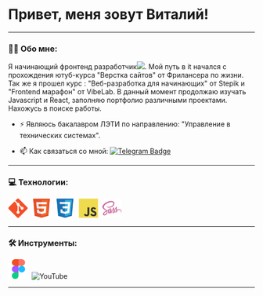 # Привет, меня зовут Виталий!

---

### :man_technologist: Обо мне:

Я начинающий фронтенд разработчик<img src="https://media.giphy.com/media/WUlplcMpOCEmTGBtBW/giphy.gif" width="30px">. Мой путь в it начался с прохождения ютуб-курса "Верстка сайтов" от Фрилансера по жизни. Так же я прошел курс : "Веб-разработка для начинающих" от Stepik и "Frontend марафон" от VibeLab.
В данный момент продолжаю изучать Javascript и React, заполняю портфолио различными проектами. Нахожусь в поиске работы.



- :zap: Являюсь бакалавром ЛЭТИ по направлению: "Управление в технических системах".

- :mailbox: Как связаться со мной: [![Telegram Badge](https://img.shields.io/badge/-Vitalyfront-blue?style=flat&logo=Telegram&logoColor=white)](https://t.me/Zmykhiao) 




---

### 💻 Технологии:

<div>
  <img src="https://github.com/devicons/devicon/blob/master/icons/git/git-original.svg" title="git" alt="git" width="40" height="40"/>&nbsp
  <img src="https://github.com/devicons/devicon/blob/master/icons/html5/html5-original.svg" title="html5" alt="html5" width="40" height="40"/>&nbsp
  <img src="https://github.com/devicons/devicon/blob/master/icons/css3/css3-original.svg" title="css" alt="css" width="40" height="40"/>&nbsp
  <img src="https://github.com/devicons/devicon/blob/master/icons/javascript/javascript-original.svg" title="javascript" alt="javascript" width="40" height="40"/>&nbsp
  <img src="https://github.com/devicons/devicon/blob/master/icons/sass/sass-original.svg" title="sass/scss" alt="sass/scss" width="40" height="40"/>&nbsp;
</div>

---

### 🛠 Инструменты:

<div>
  <img src="https://github.com/devicons/devicon/blob/master/icons/figma/figma-original.svg" title="figma" alt="figma" width="40" height="40"/>&nbsp;
  <img src="https://upload.wikimedia.org/wikipedia/commons/9/9e/YouTube_Logo_%282013-2017%29.svg" title="YouTube" alt="YouTube" width="40" height="40"/>&nbsp;
</div>

---

